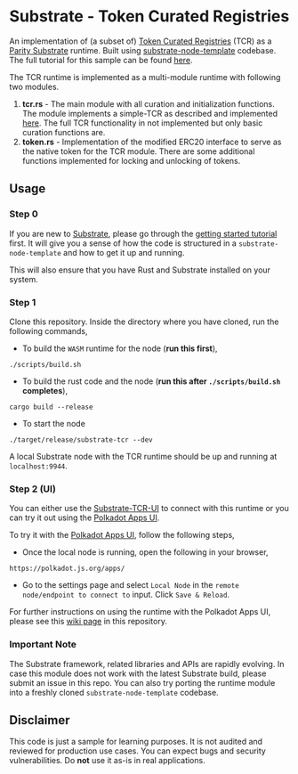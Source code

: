 # Substrate - Token Curated Registries

An implementation of (a subset of) [Token Curated Registries](https://medium.com/@ilovebagels/token-curated-registries-1-0-61a232f8dac7) (TCR) as a [Parity Substrate](https://www.parity.io/substrate/) runtime. Built using [substrate-node-template](https://github.com/paritytech/substrate/tree/master/node-template) codebase. The full tutorial for this sample can be found [here](https://substrate.dev/docs/en/tutorials/tcr/introduction).

The TCR runtime is implemented as a multi-module runtime with following two modules.

1. **tcr.rs** - The main module with all curation and initialization functions. The module implements a simple-TCR as described and implemented [here](https://github.com/gautamdhameja/simple-tcr). The full TCR functionality in not implemented but only basic curation functions are.
2. **token.rs** - Implementation of the modified ERC20 interface to serve as the native token for the TCR module. There are some additional functions implemented for locking and unlocking of tokens.

## Usage

### Step 0

If you are new to [Substrate](https://www.parity.io/substrate/), please go through the [getting started tutorial](https://substrate.dev/docs/en/tutorials/creating-your-first-substrate-chain) first. It will give you a sense of how the code is structured in a `substrate-node-template` and how to get it up and running.

This will also ensure that you have Rust and Substrate installed on your system.

### Step 1

Clone this repository. Inside the directory where you have cloned, run the following commands,

* To build the `WASM` runtime for the node (**run this first**),

```
./scripts/build.sh
```

* To build the rust code and the node (**run this after `./scripts/build.sh` completes**),

```
cargo build --release
```

* To start the node

```
./target/release/substrate-tcr --dev
```

A local Substrate node with the TCR runtime should be up and running at `localhost:9944`.

### Step 2 (UI)

You can either use the [Substrate-TCR-UI](https://github.com/parity-samples/substrate-tcr-ui) to connect with this runtime or you can try it out using the [Polkadot Apps UI](https://polkadot.js.org/apps/).

To try it with the [Polkadot Apps UI](https://polkadot.js.org/apps/), follow the following steps,

* Once the local node is running, open the following in your browser,

```
https://polkadot.js.org/apps/
```

* Go to the settings page and select `Local Node` in the `remote node/endpoint to connect to` input. Click `Save & Reload`.

For further instructions on using the runtime with the Polkadot Apps UI, please see this [wiki page](https://github.com/substrate-developer-hub/substrate-tcr/wiki/How-to-test-the-TCR-runtime-using-Polkadot-Apps-Portal) in this repository.

### Important Note

The Substrate framework, related libraries and APIs are rapidly evolving. In case this module does not work with the latest Substrate build, please submit an issue in this repo.
You can also try porting the runtime module into a freshly cloned `substrate-node-template` codebase.

## Disclaimer

This code is just a sample for learning purposes. It is not audited and reviewed for production use cases. You can expect bugs and security vulnerabilities. Do **not** use it as-is in real applications.
